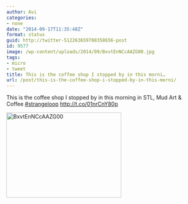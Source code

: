 ```yaml
---
author: Avi
categories:
- none
date: "2014-09-17T11:35:48Z"
format: status
guid: http://twitter-512263659708358656-post
id: 9577
image: /wp-content/uploads/2014/09/BxvtEnNCcAAZG00.jpg
tags:
- micro
- tweet
title: This is the coffee shop I stopped by in this morni…
url: /post/this-is-the-coffee-shop-i-stopped-by-in-this-morni/
---
```

This is the coffee shop I stopped by in this morning in STL, Mud Art & Coffee [#strangeloop](http://twitter.com/search?q=%23strangeloop) http://t.co/01nrCnY80p

<img width="300" height="223" src="http://aviflax.com/wp-content/uploads/2014/09/BxvtEnNCcAAZG00-300x223.jpg" class="attachment-medium" alt="BxvtEnNCcAAZG00" />